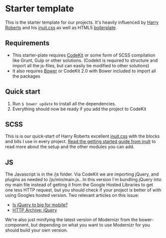 # Starter template
This is the starter template for our projects. It's heavily influenced by [Harry Roberts](https://github.com/csswizardry) and his [inuit.css](https://github.com/csswizardry/inuit.css) as well as HTML5 [boilerplate](http://html5boilerplate.com/).


## Requirements
* This starter-plate requires [CodeKit](http://incident57.com/codekit/) or some form of SCSS compilation like Grunt, Gulp or other solutions. (Codekit is required to structure and import all the js-files, but can easily be modified to other solutions)
* It also requires [Bower](http://bower.io/) or CodeKit 2.0 with Bower included to import all the packages

## Quick start
1. Run `$ bower update` to install all the dependencies.
2. Everything should now be ready if you add the project to CodeKit

## SCSS
This is is our quick-start of Harry Roberts excellent [inuit.css](http://inuitcss.com/) with the blocks and bits I use in every project. [Read the getting started guide from inuit](https://github.com/inuitcss/getting-started) to read more about the setup and the other modules you can add.

## JS
The Javascript is in the /js folder. Via CodeKit we are importing jQuery, and plugins as needed to /js/min/main.js.. In this version I'm bundling jQuery into my main file instead of getting it from the Google Hosted Libraries to get one less HTTP request, but you should check if your project is better of with using Googles hosted version. Two relevant articles on this issue:
* [Is jQuery to big for mobile?](http://flippinawesome.org/2014/03/10/is-jquery-too-big-for-mobile/)
* [HTTP Archive: jQuery](http://www.stevesouders.com/blog/2013/03/18/http-archive-jquery/)

We're also just minifying the latest version of Modernizr from the bower-component, but depending on what you want to use Modernizr for you should build your own version.
